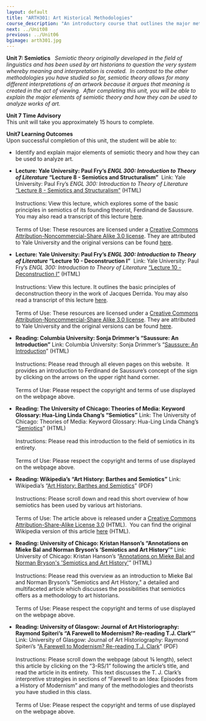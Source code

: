 ```yaml
---
layout: default
title: "ARTH301: Art Historical Methodologies"
course_description: "An introductory course that outlines the major methodologies used by art historians and traces the major methodological developments within the discipline from the late nineteenth century through the late twentieth century."
next: ../Unit08
previous: ../Unit06
bgimage: arth301.jpg
---
```

**Unit 7: Semiotics** <span id="7"></span> 
*Semiotic theory originally developed in the field of linguistics and
has been used by art historians to question the very system whereby
meaning and interpretation is created.  In contrast to the other
methodologies you have studied so far, semiotic theory allows for many
different interpretations of an artwork because it argues that meaning
is created in the act of viewing.  After completing this unit, you will
be able to explain the major elements of semiotic theory and how they
can be used to analyze works of art.*

**Unit 7 Time Advisory**  
This unit will take you approximately 15 hours to complete.

**Unit7 Learning Outcomes**  
Upon successful completion of this unit, the student will be able to:

-   Identify and explain major elements of semiotic theory and how they
    can be used to analyze art.

-   **Lecture: Yale University: Paul Fry’s *ENGL 300: Introduction to
    Theory of Literature* “Lecture 8 - Semiotics and Structuralism”**
     Link: Yale University: Paul Fry’s *ENGL 300: Introduction to Theory
    of Literature* [“Lecture 8 - Semiotics and
    Structuralism”](http://oyc.yale.edu/english/engl-300/lecture-8) (HTML)  
        
     Instructions: View this lecture, which explores some of the basic
    principles in semiotics of its founding theorist, Ferdinand de
    Saussure. You may also read a transcript of this lecture
    [here](http://oyc.yale.edu/transcript/458/engl-300).  
        
     Terms of Use: These resources are licensed under a [Creative
    Commons Attribution-Noncommercial-Share Alike 3.0
    license](http://creativecommons.org/licenses/by-nc-sa/3.0/us/). They
    are attributed to Yale University and the original versions can be
    found [here](http://oyc.yale.edu/english/engl-300/lecture-8).

-   **Lecture: Yale University: Paul Fry’s *ENGL 300: Introduction to
    Theory of Literature* “Lecture 10 - Deconstruction I”**
     Link: Yale University: Paul Fry’s *ENGL 300: Introduction to Theory
    of Literature* [“Lecture 10 - Deconstruction
    I”](http://oyc.yale.edu/english/engl-300/lecture-10) (HTML)  
        
     Instructions: View this lecture. It outlines the basic principles
    of deconstruction theory in the work of Jacques Derrida. You may
    also read a transcript of this lecture
    [here](http://oyc.yale.edu/transcript/460/engl-300).  
        
     Terms of Use: These resources are licensed under a [Creative
    Commons Attribution-Noncommercial-Share Alike 3.0
    license](http://creativecommons.org/licenses/by-nc-sa/3.0/us/). They
    are attributed to Yale University and the original versions can be
    found [here](http://oyc.yale.edu/english/engl-300/lecture-10).

-   **Reading: Columbia University: Sonja Drimmer’s “Saussure: An
    Introduction”**
    Link: Columbia University: Sonja Drimmer’s “[Saussure: An
    Introduction](http://www.learn.columbia.edu/saussure/)” (HTML)  
        
     Instructions: Please read through all eleven pages on this
    website.  It provides an introduction to Ferdinand de Saussure’s
    concept of the sign by clicking on the arrows on the upper right
    hand corner.  
        
     Terms of Use: Please respect the copyright and terms of use
    displayed on the webpage above.

-   **Reading: The University of Chicago: Theories of Media: Keyword
    Glossary: Hua-Ling Linda Chang’s “Semiotics”**
    Link: The University of Chicago: Theories of Media: Keyword
    Glossary: Hua-Ling Linda Chang’s
    “[Semiotics](http://csmt.uchicago.edu/glossary2004/semiotics.htm)”
    (HTML)  
        
     Instructions: Please read this introduction to the field of
    semiotics in its entirety.  
        
     Terms of Use: Please respect the copyright and terms of use
    displayed on the webpage above.

-   **Reading: Wikipedia’s “Art History: Barthes and Semiotics”**
    Link: Wikipedia’s “[Art History: Barthes and
    Semiotics](https://resources.saylor.org/archived/wp-content/uploads/2011/03/Wikipedias-Art-History-Barthes-and-Semiotics.pdf)”
    (PDF)  
        
     Instructions: Please scroll down and read this short overview of
    how semiotics has been used by various art historians.  
        
     Terms of Use: The article above is released under a [Creative
    Commons Attribution-Share-Alike License
    3.0](http://creativecommons.org/licenses/by-sa/3.0/) (HTML).  You
    can find the original Wikipedia version of this article
    [here](http://en.wikipedia.org/wiki/Art_history#Barthes_and_semiotics)
    (HTML).

-   **Reading: University of Chicago: Kristan Hanson’s “Annotations on
    Mieke Bal and Norman Bryson’s ‘Semiotics and Art History’”**
    Link: University of Chicago: Kristan Hanson’s “[Annotations on Mieke
    Bal and Norman Bryson's 'Semiotics and Art
    History'](http://csmt.uchicago.edu/annotations/balbryson.htm)”
    (HTML)  
        
     Instructions: Please read this overview as an introduction to Mieke
    Bal and Norman Bryson’s "Semiotics and Art History," a detailed and
    multifaceted article which discusses the possibilities that
    semiotics offers as a methodology to art historians.  
        
     Terms of Use: Please respect the copyright and terms of use
    displayed on the webpage above.

-   **Reading: University of Glasgow: Journal of Art Historiography:
    Raymond Spiteri’s “A Farewell to Modernism? Re-reading T.J.
    Clark’”**
    Link: University of Glasgow: Journal of Art Historiography: Raymond
    Spiteri’s “[A Farewell to Modernism? Re-reading T.J.
    Clark](http://arthistoriography.wordpress.com/number-3-december-2010/)”
    (PDF)  
        
     Instructions: Please scroll down the webpage (about ¾ length),
    select this article by clicking on the “3-RS/1” following the
    article’s title, and read the article in its entirety.  This text
    discusses the T. J. Clark’s interpretive strategies in sections of
    “Farewell to an Idea: Episodes from a History of Modernism” and many
    of the methodologies and theorists you have studied in this class.  
        
     Terms of Use: Please respect the copyright and terms of use
    displayed on the webpage above. 



